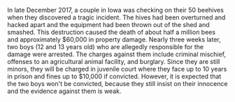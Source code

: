 In late December 2017, a couple in Iowa was checking on their 50 beehives when they discovered a tragic incident. The hives had been overturned and hacked apart and the equipment had been thrown out of the shed and smashed. This destruction caused the death of about half a million bees and approximately $60,000 in property damage. Nearly three weeks later, two boys (12 and 13 years old) who are allegedly responsible for the damage were arrested. The charges against them include criminal mischief, offenses to an agricultural animal facility, and burglary. Since they are still minors, they will be charged in juvenile court where they face up to 10 years in prison and fines up to $10,000 if convicted. 
However, it is expected that the two boys won't be convicted, because they still insist on their innocence and the evidence against them is weak.